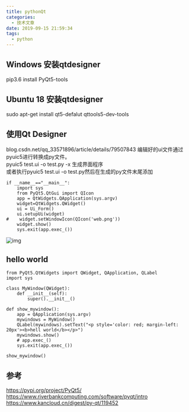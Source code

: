 ```yaml
---
title: pythonQt
categories:
  - 技术文章
date: 2019-09-15 21:59:34
tags:
  - python
---
```


## Windows 安装qtdesigner
pip3.6 install PyQt5-tools

## Ubuntu 18 安装qtdesigner
sudo apt-get install qt5-defalut qttools5-dev-tools

## 使用Qt Designer
blog.csdn.net/qq_33571896/article/details/79507843
编辑好的ui文件通过pyuic5进行转换成py文件。  
pyuic5 test.ui -o test.py -x 生成界面程序  
或者执行pyuic5 test.ui -o test.py然后在生成的py文件末尾添加  
```
if __name__=="__main__":
    import sys
    from PyQt5.QtGui import QIcon
    app = QtWidgets.QApplication(sys.argv)
    widget=QtWidgets.QWidget()
    ui = Ui_Form()
    ui.setupUi(widget)
#    widget.setWindowIcon(QIcon('web.png'))
    widget.show()
    sys.exit(app.exec_())
```
![img](/files/pythonqt/qtdesignerdemo.png)

## hello world
```
from PyQt5.QtWidgets import QWidget, QApplication, QLabel
import sys

class MyWindow(QWidget):
    def __init__(self):
        super().__init__()

def show_mywindow():
    app = QApplication(sys.argv)
    mywindows = MyWindow()
    QLabel(mywindows).setText("<p style='color: red; margin-left: 20px'><b>hell world</b></p>")
    mywindows.show()
    # app.exec_()
    sys.exit(app.exec_())

show_mywindow()
```
## 参考  
https://pypi.org/project/PyQt5/
https://www.riverbankcomputing.com/software/pyqt/intro
https://www.kancloud.cn/digest/py-qt/119452


